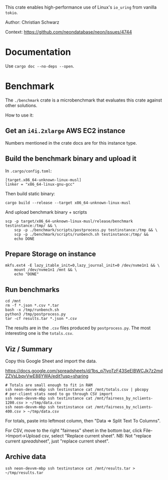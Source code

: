 This crate enables high-performance use of Linux's `io_uring` from vanilla `tokio`.

Author: Christian Schwarz

Context: https://github.com/neondatabase/neon/issues/4744

# Documentation

Use `cargo doc --no-deps --open`.

# Benchmark

The `./benchmark` crate is a microbenchmark that evaluates this crate against other solutions.

How to use it:

## Get an `i4i.2xlarge` AWS EC2 instance

Numbers mentioned in the crate docs are for this instance type.

## Build the benchmark binary and upload it

In `.cargo/config.toml`:

```
[target.x86_64-unknown-linux-musl]
linker = "x86_64-linux-gnu-gcc"
```

Then build static binary:

```
cargo build --release --target x86_64-unknown-linux-musl
```

And upload benchmark binary + scripts

```
scp -p target/x86_64-unknown-linux-musl/release/benchmark testinstance:/tmp/ && \
    scp -p ./benchmark/scripts/postprocess.py testinstance:/tmp && \
    scp -p ./benchmark/scripts/runbench.sh testinstance:/tmp/ &&
    echo DONE
```

## Prepare Storage on instance

```
mkfs.ext4 -E lazy_itable_init=0,lazy_journal_init=0 /dev/nvme1n1 && \
    mount /dev/nvme1n1 /mnt && \
    echo "DONE"
```

## Run benchmarks

```
cd /mnt
rm -f *.json *.csv *.tar
bash -x /tmp/runbench.sh
python3 /tmp/postprocess.py
tar -cf results.tar *.json *.csv
```

The results are in the `.csv` files produced by `postprocess.py`.
The most interesting one is the `totals.csv`.

## Viz / Summary

Copy this Google Sheet and import the data.

https://docs.google.com/spreadsheets/d/1bs_q7IyoTzF43SeEIBWCJk7z2mdZZVsLbqvVwE88YWA/edit?usp=sharing

```
# Totals are small enough to fit in RAM
ssh neon-devvm-mbp ssh testinstance cat /mnt/totals.csv | pbcopy
# per-client stats need to go through CSV import
ssh neon-devvm-mbp ssh testinstance cat /mnt/fairness_by_nclients-1200.csv > ~/tmp/data.csv
ssh neon-devvm-mbp ssh testinstance cat /mnt/fairness_by_nclients-400.csv > ~/tmp/data.csv
```

For totals, paste into leftmost column, then "Data => Split Text To Columns".

For CSV, move to the right "fairness" sheet in the bottom bar, click File->Import->Upload csv, select "Replace current sheet".
NB: Not "replace current *spread*sheet", just "replace current sheet".

## Archive data

```
ssh neon-devvm-mbp ssh testinstance cat /mnt/results.tar > ~/tmp/results.tar
```
